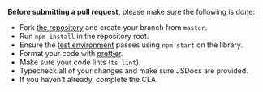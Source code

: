 **Before submitting a pull request,** please make sure the following is done:

- Fork [the repository](https://github.com/jeffreylanters/react-unity-webgl-tests) and create your branch from `master`.
- Run `npm install` in the repository root.
- Ensure the [test environment](https://github.com/jeffreylanters/react-unity-webgl-tests) passes using `npm start` on the library.
- Format your code with [prettier](https://github.com/prettier/prettier).
- Make sure your code lints (`ts lint`).
- Typecheck all of your changes and make sure JSDocs are provided.
- If you haven't already, complete the CLA.
